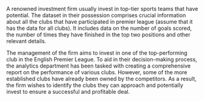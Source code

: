 A renowned investment firm usually invest in top-tier sports teams that have potential. The dataset in their possession comprises crucial information about all the clubs that have 
participated in premier league (assume that it has the data for all clubs). It includes data on the number of goals scored, the number of times they have finished in the top two 
positions and other relevant details.

The management of the firm aims to invest in one of the top-performing club in the English Premier League. To aid in their decision-making process, the analytics department has been 
tasked with creating a comprehensive report on the performance of various clubs. However, some of the more established clubs have already been owned by the competitors. As a result,
the firm wishes to identify the clubs they can approach and potentially invest to ensure a successful and profitable deal.
